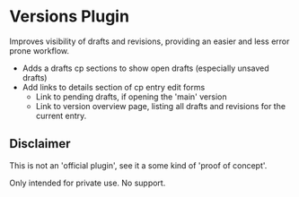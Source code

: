 # Versions Plugin

Improves visibility of drafts and revisions, providing an easier and less error prone workflow.

* Adds a drafts cp sections to show open drafts (especially unsaved drafts)
* Add links to details section of cp entry edit forms
    * Link to pending drafts, if opening the 'main' version
    * Link to version overview page, listing all drafts and revisions for the current entry.

## Disclaimer
This is not an 'official plugin', see it a some kind
of 'proof of concept'.

Only intended for private use. No support.
   
